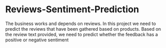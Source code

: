 # Reviews-Sentiment-Prediction
The business works and depends on reviews.  In this project we need to predict the reviews that  have  been gathered based on products. Based on the review text provided, we need to predict whether the feedback has a positive or negative sentiment
